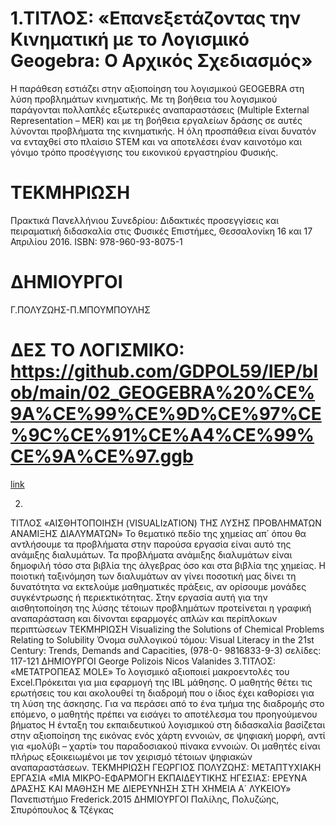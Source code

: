 # 1.ΤΙΤΛΟΣ: «Επανεξετάζοντας την Κινηματική με το Λογισμικό Geogebra: Ο Αρχικός Σχεδιασμός»

Η παράθεση εστιάζει στην αξιοποίηση του λογισμικού GEOGEBRA
στη λύση προβλημάτων κινηματικής. Με τη βοήθεια του λογισμικού
παράγονται πολλαπλές εξωτερικές αναπαραστάσεις (Multiple
External Representation – MER) και με τη βοήθεια εργαλείων δράσης
σε αυτές λύνονται προβλήματα της κινηματικής. Η όλη προσπάθεια
είναι δυνατόν να ενταχθεί στο πλαίσιο STEM και να αποτελέσει έναν
καινοτόμο και γόνιμο τρόπο προσέγγισης του εικονικού εργαστηρίου
Φυσικής.
# ΤΕΚΜΗΡΙΩΣΗ

Πρακτικά Πανελλήνιου Συνεδρίου: Διδακτικές προσεγγίσεις και
πειραματική διδασκαλία στις Φυσικές Επιστήμες, Θεσσαλονίκη 16
και 17 Απριλίου 2016.
ISBN: 978-960-93-8075-1
# ΔΗΜΙΟΥΡΓΟΙ

Γ.ΠΟΛΥΖΩΗΣ-Π.ΜΠΟΥΜΠΟΥΛΗΣ
# ΔΕΣ ΤΟ ΛΟΓΙΣΜΙΚΟ: https://github.com/GDPOL59/IEP/blob/main/02_GEOGEBRA%20%CE%9A%CE%99%CE%9D%CE%97%CE%9C%CE%91%CE%A4%CE%99%CE%9A%CE%97.ggb
[link](https://drive.google.com/drive/folders/1_0aWCrRwRJm6jhkfKMIzOwS8mZEEoWA)




2.
ΤΙΤΛΟΣ «ΑΙΣΘΗΤΟΠΟΙΗΣΗ (VISUALIzATION) ΤΗΣ ΛΥΣΗΣ ΠΡΟΒΛΗΜΑΤΩΝ ΑΝΑΜΙΞΗΣ ΔΙΑΛΥΜΑΤΩΝ»
Το θεματικό πεδίο της χημείας απ΄ όπου θα αντλήσουμε τα προβλήματα στην παρούσα εργασία είναι αυτό της ανάμιξης διαλυμάτων. 
Τα προβλήματα ανάμιξης διαλυμάτων είναι δημοφιλή τόσο στα βιβλία της άλγεβρας όσο και στα βιβλία της χημείας.
Η ποιοτική ταξινόμηση των διαλυμάτων  αν γίνει ποσοτική μας δίνει τη δυνατότητα να εκτελούμε μαθηματικές πράξεις, 
αν ορίσουμε μονάδες συγκέντρωσης ή περιεκτικότητας. 
Στην εργασία αυτή για την αισθητοποίηση της λύσης τέτοιων προβλημάτων 
προτείνεται η γραφική αναπαράσταση και δίνονται εφαρμογές απλών και περίπλοκων περιπτώσεων
ΤΕΚΜΗΡΙΩΣΗ
Visualizing the Solutions of Chemical Problems Relating to Solubility
Όνομα συλλογικού τόμου:
Visual Literacy in the 21st Century: Trends, Demands and Capacities, (978-0-
9816833-9-3) σελίδες: 117-121
ΔΗΜΙΟΥΡΓΟΙ
George Polizois    Nicos Valanides
3.ΤΙΤΛΟΣ: «ΜΕΤΑΤΡΟΠΕΑΣ ΜΟLE»
Το λογισμικό αξιοποιεί μακροεντολές του Excel.Πρόκειται για μια εφαρμογή της IBL μάθησης. 
Ο μαθητής θέτει τις ερωτήσεις του και ακολουθεί τη διαδρομή που ο ίδιος έχει καθορίσει για τη λύση της άσκησης. 
Για να περάσει από το ένα τμήμα της διαδρομής στο επόμενο, ο μαθητής πρέπει να εισάγει το αποτέλεσμα του προηγούμενου βήματος 
Η ένταξη του εκπαιδευτικού λογισμικού στη διδασκαλία βασίζεται στην αξιοποίηση της εικόνας ενός χάρτη εννοιών, 
σε ψηφιακή μορφή, αντί για «μολύβι – χαρτί» του παραδοσιακού πίνακα εννοιών. 
Οι μαθητές είναι πλήρως εξοικειωμένοι με τον χειρισμό τέτοιων ψηφιακών αναπαραστάσεων.
ΤΕΚΜΗΡΙΩΣΗ
ΓΕΩΡΓΙΟΣ ΠΟΛΥΖΩΗΣ: ΜΕΤΑΠΤΥΧΙΑΚΗ ΕΡΓΑΣΙΑ «ΜΙΑ ΜΙΚΡΟ-ΕΦΑΡΜΟΓΗ ΕΚΠΑΙΔΕΥΤΙΚΗΣ ΗΓΕΣΙΑΣ:
ΕΡΕΥΝΑ ΔΡΑΣΗΣ ΚΑΙ ΜΑΘΗΣΗ ΜΕ ΔΙΕΡΕΥΝΗΣΗ ΣΤΗ XHMEIA A΄ ΛΥΚΕΙΟΥ»
Πανεπιστήμιο Frederick.2015
ΔΗΜΙΟΥΡΓΟΙ
Παλίλης, Πολυζώης, Σπυρόπουλος & Τζέγκας
